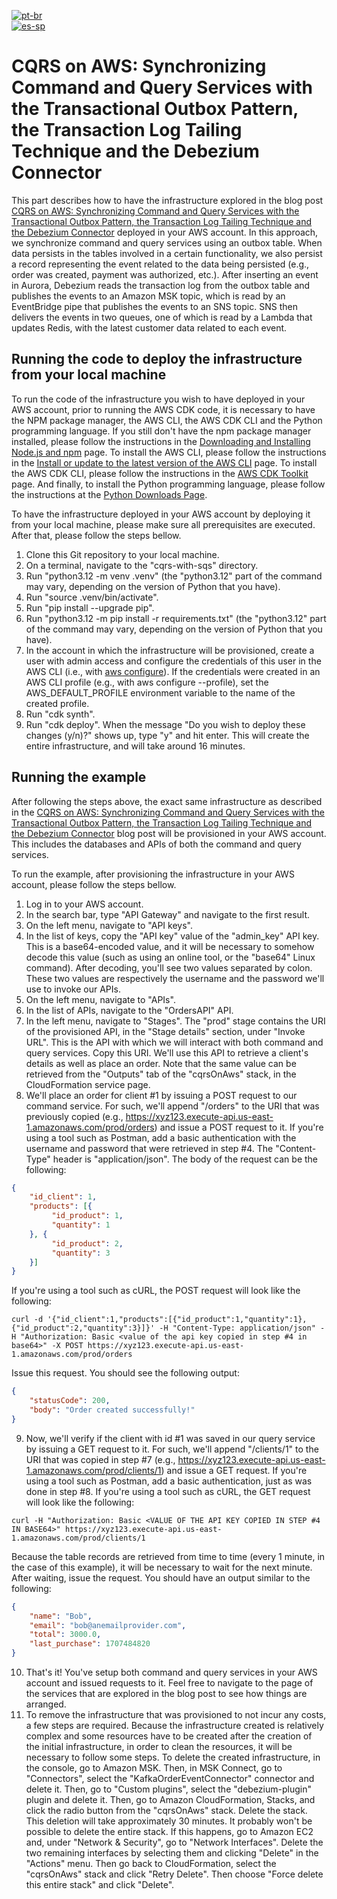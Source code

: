 [![pt-br](https://img.shields.io/badge/lang-pt--br-green.svg)](README.pt-br.md)<br />
[![es-sp](https://img.shields.io/badge/lang-es--sp-green.svg)](README.es-sp.md)

# CQRS on AWS: Synchronizing Command and Query Services with the Transactional Outbox Pattern, the Transaction Log Tailing Technique and the Debezium Connector

This part describes how to have the infrastructure explored in the blog post [CQRS on AWS: Synchronizing Command and Query Services with the Transactional Outbox Pattern, the Transaction Log Tailing Technique and the Debezium Connector](https://aws.amazon.com/pt/blogs/aws-brasil/cqrs-na-aws-sincronizando-os-servicos-de-command-e-query-com-o-padrao-transactional-outbox-a-tecnica-transaction-log-tailing-e-o-debezium-connector)
deployed in your AWS account. In this approach, we synchronize command and query services using an outbox table. When data
persists in the tables involved in a certain functionality, we also persist a record representing the event related to the
data being persisted (e.g., order was created, payment was authorized, etc.). After inserting an event in Aurora, Debezium
reads the transaction log from the outbox table and publishes the events to an Amazon MSK topic, which is read by an EventBridge
pipe that publishes the events to an SNS topic. SNS then delivers the events in two queues, one of which is read by a Lambda
that updates Redis, with the latest customer data related to each event.

## Running the code to deploy the infrastructure from your local machine

To run the code of the infrastructure you wish to have deployed in your AWS account, prior to running the AWS CDK code,
it is necessary to have the NPM package manager, the AWS CLI, the AWS CDK CLI and the Python programming language. If you
still don't have the npm package manager installed, please follow the instructions in the [Downloading and Installing Node.js and npm](https://docs.npmjs.com/downloading-and-installing-node-js-and-npm)
page. To install the AWS CLI, please follow the instructions in the [Install or update to the latest version of the AWS CLI](https://docs.aws.amazon.com/cli/latest/userguide/getting-started-install.html)
page. To install the AWS CDK CLI, please follow the instructions in the [AWS CDK Toolkit](https://docs.aws.amazon.com/cdk/v2/guide/cli.html)
page. And finally, to install the Python programming language, please follow the instructions at the [Python Downloads Page](https://www.python.org/downloads).

To have the infrastructure deployed in your AWS account by deploying it from your local machine, please make sure all
prerequisites are executed. After that, please follow the steps bellow.

1. Clone this Git repository to your local machine.
2. On a terminal, navigate to the "cqrs-with-sqs" directory.
3. Run "python3.12 -m venv .venv" (the "python3.12" part of the command may vary, depending on the version of Python that you have).
4. Run "source .venv/bin/activate".
5. Run "pip install --upgrade pip".
6. Run "python3.12 -m pip install -r requirements.txt" (the "python3.12" part of the command may vary, depending on the version of Python that you have).
7. In the account in which the infrastructure will be provisioned, create a user with admin access and configure the credentials of this user in the AWS CLI (i.e., with [aws configure](https://docs.aws.amazon.com/cli/latest/userguide/cli-chap-configure.html)). If the credentials were created in an AWS CLI profile (e.g., with aws configure --profile), set the AWS_DEFAULT_PROFILE environment variable to the name of the created profile. 
8. Run "cdk synth".
9. Run "cdk deploy". When the message "Do you wish to deploy these changes (y/n)?" shows up, type "y" and hit enter. This will create the entire infrastructure, and will take around 16 minutes.

## Running the example

After following the steps above, the exact same infrastructure as described in the [CQRS on AWS: Synchronizing Command and Query Services with the Transactional Outbox Pattern, the Transaction Log Tailing Technique and the Debezium Connector](https://aws.amazon.com/pt/blogs/aws-brasil/cqrs-na-aws-sincronizando-os-servicos-de-command-e-query-com-o-padrao-transactional-outbox-a-tecnica-transaction-log-tailing-e-o-debezium-connector)
blog post will be provisioned in your AWS account. This includes the databases and APIs of both the command and query services.

To run the example, after provisioning the infrastructure in your AWS account, please follow the steps bellow.

1. Log in to your AWS account.
2. In the search bar, type "API Gateway" and navigate to the first result.
3. On the left menu, navigate to "API keys".
4. In the list of keys, copy the "API key" value of the "admin_key" API key. This is a base64-encoded value, and it will be necessary to somehow decode this value (such as using an online tool, or the "base64" Linux command). After decoding, you'll see two values separated by colon. These two values are respectively the username and the password we'll use to invoke our APIs. 
5. On the left menu, navigate to "APIs".
6. In the list of APIs, navigate to the "OrdersAPI" API.
7. In the left menu, navigate to "Stages". The "prod" stage contains the URI of the provisioned API, in the "Stage details" section, under "Invoke URL". This is the API with which we will interact with both command and query services. Copy this URI. We'll use this API to retrieve a client's details as well as place an order. Note that the same value can be retrieved from the "Outputs" tab of the "cqrsOnAws" stack, in the CloudFormation service page.
8. We'll place an order for client #1 by issuing a POST request to our command service. For such, we'll append "/orders" to the URI that was previously copied (e.g., https://xyz123.execute-api.us-east-1.amazonaws.com/prod/orders) and issue a POST request to it. If you're using a tool such as Postman, add a basic authentication with the username and password that were retrieved in step #4. The "Content-Type" header is "application/json". The body of the request can be the following:
```json
{
    "id_client": 1,
    "products": [{
         "id_product": 1,
         "quantity": 1
    }, {
         "id_product": 2,
         "quantity": 3
    }]
}
```
If you're using a tool such as cURL, the POST request will look like the following:
```shell
curl -d '{"id_client":1,"products":[{"id_product":1,"quantity":1},{"id_product":2,"quantity":3}]}' -H "Content-Type: application/json" -H "Authorization: Basic <value of the api key copied in step #4 in base64>" -X POST https://xyz123.execute-api.us-east-1.amazonaws.com/prod/orders
```
Issue this request. You should see the following output:
```json
{
    "statusCode": 200,
    "body": "Order created successfully!"
}
```
9. Now, we'll verify if the client with id #1 was saved in our query service by issuing a GET request to it. For such, we'll append "/clients/1" to the URI that was copied in step #7 (e.g., https://xyz123.execute-api.us-east-1.amazonaws.com/prod/clients/1) and issue a GET request. If you're using a tool such as Postman, add a basic authentication, just as was done in step #8. If you're using a tool such as cURL, the GET request will look like the following:
```shell
curl -H "Authorization: Basic <VALUE OF THE API KEY COPIED IN STEP #4 IN BASE64>" https://xyz123.execute-api.us-east-1.amazonaws.com/prod/clients/1
```
Because the table records are retrieved from time to time (every 1 minute, in the case of this example), it will be necessary to wait for the next minute. After waiting, issue the request. You should have an output similar to the following:
```json
{
    "name": "Bob",
    "email": "bob@anemailprovider.com",
    "total": 3000.0,
    "last_purchase": 1707484820
}
```
10. That's it! You've setup both command and query services in your AWS account and issued requests to it. Feel free to navigate to the page of the services that are explored in the blog post to see how things are arranged.
11. To remove the infrastructure that was provisioned to not incur any costs, a few steps are required. Because the infrastructure created is relatively complex and some resources have to be created after the creation of the initial infrastructure, in order to clean the resources, it will be necessary to follow some steps. To delete the created infrastructure, in the console, go to Amazon MSK. Then, in MSK Connect, go to "Connectors", select the "KafkaOrderEventConnector" connector and delete it. Then, go to "Custom plugins", select the "debezium-plugin" plugin and delete it. Then, go to Amazon CloudFormation, Stacks, and click the radio button from the "cqrsOnAws" stack. Delete the stack. This deletion will take approximately 30 minutes. It probably won't be possible to delete the entire stack. If this happens, go to Amazon EC2 and, under "Network & Security", go to "Network Interfaces". Delete the two remaining interfaces by selecting them and clicking "Delete" in the "Actions" menu. Then go back to CloudFormation, select the "cqrsOnAws" stack and click "Retry Delete". Then choose "Force delete this entire stack" and click "Delete".